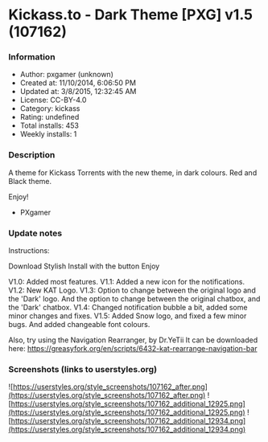 # Kickass.to - Dark Theme [PXG] v1.5 (107162)

### Information
- Author: pxgamer (unknown)
- Created at: 11/10/2014, 6:06:50 PM
- Updated at: 3/8/2015, 12:32:45 AM
- License: CC-BY-4.0
- Category: kickass
- Rating: undefined
- Total installs: 453
- Weekly installs: 1


### Description
A theme for Kickass Torrents with the new theme, in dark colours. Red and Black theme.

Enjoy!

 - PXgamer

### Update notes
Instructions:

Download Stylish
Install with the button
Enjoy

V1.0: Added most features.
V1.1: Added a new icon for the notifications.
V1.2: New KAT Logo.
V1.3: Option to change between the original logo and the 'Dark' logo. And the option to change between the original chatbox, and the 'Dark' chatbox.
V1.4: Changed notification bubble a bit, added some minor changes and fixes.
V1.5: Added Snow logo, and fixed a few minor bugs. And added changeable font colours.

Also, try using the Navigation Rearranger, by Dr.YeTii
It can be downloaded here: https://greasyfork.org/en/scripts/6432-kat-rearrange-navigation-bar

### Screenshots (links to userstyles.org)
![https://userstyles.org/style_screenshots/107162_after.png](https://userstyles.org/style_screenshots/107162_after.png)
![https://userstyles.org/style_screenshots/107162_additional_12925.png](https://userstyles.org/style_screenshots/107162_additional_12925.png)
![https://userstyles.org/style_screenshots/107162_additional_12934.png](https://userstyles.org/style_screenshots/107162_additional_12934.png)

